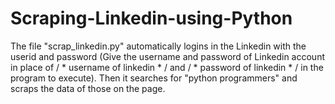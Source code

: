 # Scraping-Linkedin-using-Python
The file "scrap_linkedin.py" automatically logins in the Linkedin with the userid and password (Give the username and password of Linkedin account in place of / * username of linkedin * / and / * password of linkedin * / in the program to execute).
Then it searches for "python programmers" and scraps the data of those on the page.

